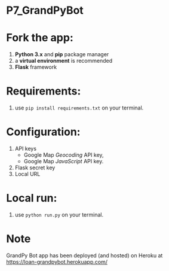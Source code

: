 # P7_GrandPyBot


# Fork the app:
1. **Python 3.x** and **pip** package manager
2. a **virtual environment** is recommended
3. **Flask** framework

# Requirements:
1. use `pip install requirements.txt` on your terminal.

# Configuration:
1. API keys
    * Google Map *Geocoding* API key,
    * Google Map *JavaScript* API key.
2. Flask secret key
3. Local URL

# Local run:
1. use `python run.py` on your terminal.

# Note
GrandPy Bot app has been deployed (and hosted) on Heroku at https://loan-grandpybot.herokuapp.com/